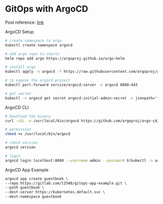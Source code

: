 # GitOps with ArgoCD

Post reference: [link](https://levelup.gitconnected.com/gitops-in-kubernetes-with-gitlab-ci-and-argocd-9e20b5d3b55b)

ArgoCD Setup
```bash
# create namespace to argo
kubectl create namespace argocd

# add argo repo to charts
helm repo add argo https://argoproj.github.io/argo-helm

# install argo
kubectl apply -n argocd -f https://raw.githubusercontent.com/argoproj/argo-cd/stable/manifests/install.yaml

# to expose the argocd project
kubectl port-forward service/argocd-server -n argocd 8080:443

# get secret
kubectl -n argocd get secret argocd-initial-admin-secret -o jsonpath="{.data.password}" | base64 -d; echo
```

ArgoCD CLI
```bash
# Download the binary
curl -sSL -o /usr/local/bin/argocd https://github.com/argoproj/argo-cd/releases/latest/download/argocd-linux-amd64

# permission
chmod +x /usr/local/bin/argocd

# check version
argocd version

# login 
argocd login localhost:8080 --username admin --password $(kubectl -n argocd get secret argocd-initial-admin-secret -o jsonpath="{.data.password}" | base64 -d; echo) --port-forward-namespace argocd
```

ArgoCD App Example
```bash
argocd app create guestbook \
--repo https://gitlab.com/l2548/gitops-app-example.git \
--path guestbook \
--dest-server https://kubernetes.default.svc \
--dest-namespace guestbook
```